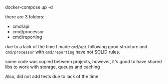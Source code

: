 docker-compose up -d

there are 3 folders:
- cmd/api
- cmd/processor
- cmd/reporting


due to a lack of the time I made `cmd/api`  following good structure and `cmd/processor` with `cmd/reporting` have not SOLID rules.

some code was copied between projects, however, it's good to have shared libs to work with storage, queues and caching 

Also, did not add tests due to lack of the time

